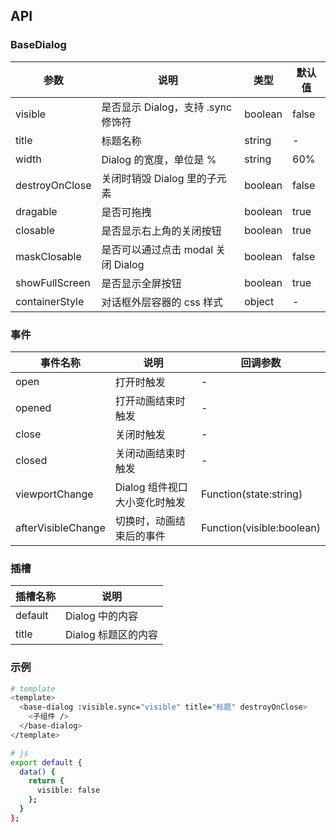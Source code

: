 ## API

### BaseDialog

| 参数           | 说明                               | 类型    | 默认值 |
| -------------- | ---------------------------------- | ------- | ------ |
| visible        | 是否显示 Dialog，支持 .sync 修饰符 | boolean | false  |
| title          | 标题名称                           | string  | -      |
| width          | Dialog 的宽度，单位是 %            | string  | 60%    |
| destroyOnClose | 关闭时销毁 Dialog 里的子元素       | boolean | false  |
| dragable       | 是否可拖拽                         | boolean | true   |
| closable       | 是否显示右上角的关闭按钮           | boolean | true   |
| maskClosable   | 是否可以通过点击 modal 关闭 Dialog | boolean | false  |
| showFullScreen | 是否显示全屏按钮                   | boolean | true   |
| containerStyle | 对话框外层容器的 css 样式          | object  | -      |

### 事件

| 事件名称           | 说明                          | 回调参数                  |
| ------------------ | ----------------------------- | ------------------------- |
| open               | 打开时触发                    | -                         |
| opened             | 打开动画结束时触发            | -                         |
| close              | 关闭时触发                    | -                         |
| closed             | 关闭动画结束时触发            | -                         |
| viewportChange     | Dialog 组件视口大小变化时触发 | Function(state:string)    |
| afterVisibleChange | 切换时，动画结束后的事件      | Function(visible:boolean) |

### 插槽

| 插槽名称 | 说明                |
| -------- | ------------------- |
| default  | Dialog 中的内容     |
| title    | Dialog 标题区的内容 |

### 示例

```bash
# template
<template>
  <base-dialog :visible.sync="visible" title="标题" destroyOnClose>
    <子组件 />
  </base-dialog>
</template>

# js
export default {
  data() {
    return {
      visible: false
    };
  }
};
```

